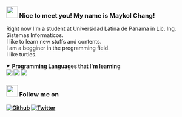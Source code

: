 ### <img src="https://emojis.slackmojis.com/emojis/images/1531849430/4246/blob-sunglasses.gif?1531849430" width="30"/> Nice to meet you! My name is Maykol Chang! 

Right now I'm a student at Universidad Latina de Panama in Lic. Ing. Sistemas Informaticos.
</br> I like to learn new stuffs and contents.
</br> I am a begginer in the programming field.
</br> I like turtles.

<details open>
<summary> <b>Programming Languages that I'm learning <b></summary>
  <img src="https://img.shields.io/badge/-Python-FFD43B?style=for-the-badge&logo=python&logoColor=white&labelColor=4B8BBE" />
  <img src="https://img.shields.io/badge/-Visual%20Studio%20Code-23A9F2?style=for-the-badge&logo=Visual%20Studio%20Code&logoColor=white"/>
  <img src="https://img.shields.io/badge/-Github-181717?style=for-the-badge&logo=GitHub&logoColor=white"/>
  
  
  ### <img src="https://emojis.slackmojis.com/emojis/images/1531849430/4246/blob-sunglasses.gif?1531849430" width="30"/> Follow me on
  <p><a href="https://github.com/vPancake7" target="_blank"><img alt="Github" src="https://img.shields.io/badge/GitHub-%2312100E.svg?&style=for-the-badge&logo=Github&logoColor=white" /></a> <a
  href="https://twitter.com/rawr_chang" target="_blank"><img alt="Twitter" src="https://img.shields.io/badge/twitter-%231DA1F2.svg?&style=for-the-badge&logo=twitter&logoColor=white" /></a> <a
  

<!--
**vPancake7/vPancake7** is a ✨ _special_ ✨ repository because its `README.md` (this file) appears on your GitHub profile.

Here are some ideas to get you started:

- 🔭 I’m currently working on ...
- 🌱 I’m currently learning ...
- 👯 I’m looking to collaborate on ...
- 🤔 I’m looking for help with ...
- 💬 Ask me about ...
- 📫 How to reach me: ...
- 😄 Pronouns: ...
- ⚡ Fun fact: ...
-->
